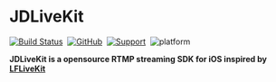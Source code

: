 JDLiveKit
==============

[![Build Status](https://travis-ci.com/jdmusiq/JDLiveKit.svg?branch=main)](https://travis-ci.com/jdmusiq/JDLiveKit)&nbsp;
[![GitHub](https://img.shields.io/github/license/jdmusiq/JDLiveKit)](#)&nbsp;
[![Support](https://img.shields.io/badge/ios-13-orange.svg)](https://www.apple.com/nl/ios/)&nbsp;
![platform](https://img.shields.io/badge/platform-ios-ff69b4.svg)&nbsp;

**JDLiveKit is a opensource RTMP streaming SDK for iOS inspired by [LFLiveKit](https://github.com/LaiFengiOS/LFLiveKit)**  

